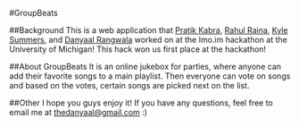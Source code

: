 #GroupBeats

##Background
This is a web application that [Pratik Kabra](https://github.com/pkabra), [Rahul Raina](https://github.com/rraina), [Kyle Summers](#), and [Danyaal Rangwala](https://github.com/thedanyaal) worked on at the Imo.im hackathon at the University of Michigan! This hack won us first place at the hackathon!


##About GroupBeats
It is an online jukebox for parties, where anyone can add their favorite songs to a main playlist. Then everyone can vote on songs and based on the votes, certain songs are picked next on the list.


##Other
I hope you guys enjoy it! If you have any questions, feel free to email me at thedanyaal@gmail.com :)
